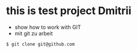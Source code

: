 # this is test project Dmitrii

+ show how to work with GIT
+ mit git zu arbeit

```bash
$ git clone git@github.com

```
